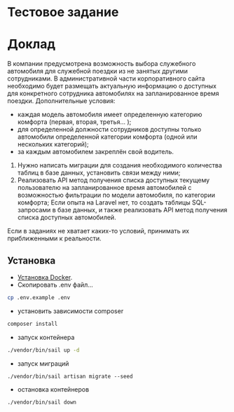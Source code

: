 # Тестовое задание
# Доклад

В компании предусмотрена возможность выбора служебного автомобиля для служебной поездки из не занятых другими сотрудниками. В административной части корпоративного сайта необходимо будет размещать актуальную информацию о доступных для конкретного сотрудника автомобилях на запланированное время поездки.
Дополнительные условия:
- каждая модель автомобиля имеет определенную категорию комфорта (первая, вторая, третья... );
- для определенной должности сотрудников доступны только автомобили определенной категории комфорта (одной или нескольких категорий);
- за каждым автомобилем закреплён свой водитель.
1. Нужно написать миграции для создания необходимого количества таблиц в базе данных, установить связи между ними;
2. Реализовать API метод получения списка доступных текущему пользователю на запланированное время автомобилей с возможностью фильтрации по модели автомобиля, по категории комфорта;
   Если опыта на Laravel нет, то создать таблицы SQL-запросами в базе данных, и также реализовать API метод получения списка доступных автомобилей.

Если в заданиях не хватает каких-то условий, принимать их приближенными к реальности.


## Установка

- [Установка Docker](https://docs.docker.com/engine/install/ubuntu/#install-using-the-repository).
- Скопировать .env файл...

```sh
cp .env.example .env
```

- установить зависимости composer

```sh
сomposer install
```

- запуск контейнера

```sh
./vendor/bin/sail up -d
```

- запуск миграций
```
./vendor/bin/sail artisan migrate --seed
```

- остановка контейнеров

```
./vendor/bin/sail down
```
